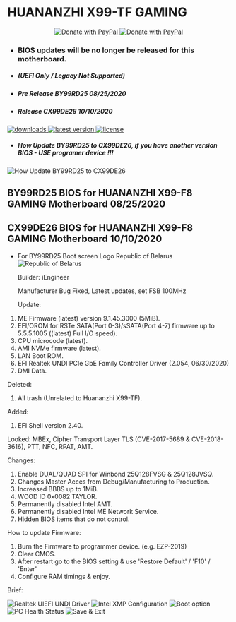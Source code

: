 # HUANANZHI X99-TF GAMING

<div style="text-align:center">
<a href="https://www.paypal.com/donate?hosted_button_id=ASF2H5CU95MUQ">
  <img src="https://raw.githubusercontent.com/BIOS-iEngineer/PNG/main/PayPal.png" alt="Donate with PayPal" />
</a>
<a href="https://www.paypal.com/donate?hosted_button_id=ASF2H5CU95MUQ">
  <img src="https://raw.githubusercontent.com/BIOS-iEngineer/PNG/main/QR-PayPal.png" alt="Donate with PayPal" />
</a></div>

* ### BIOS updates will be no longer be released for this motherboard.

* ##### (UEFI Only / Legacy Not Supported)
* ##### Pre Release BY99RD25 08/25/2020
* ##### Release CX99DE26 10/10/2020

<div align="left">
    <a href="https://github.com/BIOS-iEngineer/HUANANZHI-X99-TF/releases">
        <img src="https://img.shields.io/github/downloads/BIOS-iEngineer/HUANANZHI-X99-TF/total.svg?color=silver&style=for-the-badge&logo=appveyor" alt="downloads"/>
    </a>
    <a href="https://github.com/BIOS-iEngineer/HUANANZHI-X99-TF/releases/latest">
        <img src="https://img.shields.io/github/release/BIOS-iEngineer/HUANANZHI-X99-TF.svg?color=silver&style=for-the-badge&logo=appveyor" alt="latest version"/>
    </a>
    <a href="https://github.com/BIOS-iEngineer/HUANANZHI-X99-TF/blob/master/License">
        <img src="https://img.shields.io/github/license/BIOS-iEngineer/HUANANZHI-X99-TF.svg?style=for-the-badge&logo=appveyor" alt="license"/>
    </a>
</div>

* ##### How Update BY99RD25 to CX99DE26, if you have another version BIOS - USE programer device !!!
![How Update BY99RD25 to CX99DE26](CX99DE26.png)

## BY99RD25 BIOS for HUANANZHI X99-F8 GAMING Motherboard 08/25/2020
## CX99DE26 BIOS for HUANANZHI X99-F8 GAMING Motherboard 10/10/2020

* For BY99RD25 Boot screen Logo Republic of Belarus
![Republic of Belarus](REPUBLIC-OF-BELARUS.png)

  Builder: iEngineer

  Manufacturer Bug Fixed, Latest updates, set FSB 100MHz

  Update:
1) ME Firmware (latest) version 9.1.45.3000 (5MiB).
2) EFI/OROM for RSTe SATA(Port 0-3)/sSATA(Port 4-7) firmware up to 5.5.5.1005 ((latest) Full I/O speed).
3) CPU microcode (latest).
4) AMI NVMe firmware (latest).
5) LAN Boot ROM.
6) EFI Realtek UNDI PCIe GbE Family Controller Driver (2.054, 06/30/2020)
7) DMI Data.

  Deleted:
1) All trash (Unrelated to Huananzhi X99-TF).

  Added:
1) EFI Shell version 2.40.

  Looked:
MBEx, Cipher Transport Layer TLS (CVE-2017-5689 & CVE-2018-3616), PTT, NFC, RPAT, AMT.

  Changes:
1) Enable DUAL/QUAD SPI for Winbond 25Q128FVSG & 25Q128JVSQ.
2) Changes Master Acces from Debug/Manufacturing to Production.
3) Increased BBBS up to 1MiB.
4) WCOD ID 0x0082 TAYLOR.
5) Permanently disabled Intel AMT.
6) Permanently disabled Intel ME Network Service.
7) Hidden BIOS items that do not control.

  How to update Firmware:
1) Burn the Firmware to programmer device. (e.g. EZP-2019)
2) Clear CMOS.
3) After restart go to the BIOS setting & use 'Restore Default' / 'F10' / 'Enter'
4) Configure RAM timings & enjoy.

Brief:

![Realtek UIEFI UNDI Driver](UNDI.png)
![Intel XMP Configuration](MEMORY.png)
![Boot option](BOOT.png)
![PC Health Status](PM.png)
![Save & Exit](SAVE.png)
